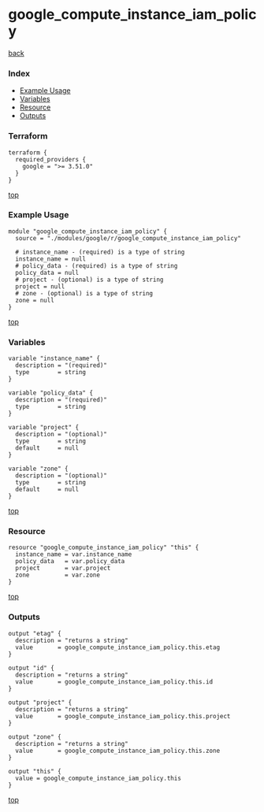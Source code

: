# google_compute_instance_iam_policy

[back](../google.md)

### Index

- [Example Usage](#example-usage)
- [Variables](#variables)
- [Resource](#resource)
- [Outputs](#outputs)

### Terraform

```hcl
terraform {
  required_providers {
    google = ">= 3.51.0"
  }
}
```

[top](#index)

### Example Usage

```hcl
module "google_compute_instance_iam_policy" {
  source = "./modules/google/r/google_compute_instance_iam_policy"

  # instance_name - (required) is a type of string
  instance_name = null
  # policy_data - (required) is a type of string
  policy_data = null
  # project - (optional) is a type of string
  project = null
  # zone - (optional) is a type of string
  zone = null
}
```

[top](#index)

### Variables

```hcl
variable "instance_name" {
  description = "(required)"
  type        = string
}

variable "policy_data" {
  description = "(required)"
  type        = string
}

variable "project" {
  description = "(optional)"
  type        = string
  default     = null
}

variable "zone" {
  description = "(optional)"
  type        = string
  default     = null
}
```

[top](#index)

### Resource

```hcl
resource "google_compute_instance_iam_policy" "this" {
  instance_name = var.instance_name
  policy_data   = var.policy_data
  project       = var.project
  zone          = var.zone
}
```

[top](#index)

### Outputs

```hcl
output "etag" {
  description = "returns a string"
  value       = google_compute_instance_iam_policy.this.etag
}

output "id" {
  description = "returns a string"
  value       = google_compute_instance_iam_policy.this.id
}

output "project" {
  description = "returns a string"
  value       = google_compute_instance_iam_policy.this.project
}

output "zone" {
  description = "returns a string"
  value       = google_compute_instance_iam_policy.this.zone
}

output "this" {
  value = google_compute_instance_iam_policy.this
}
```

[top](#index)
